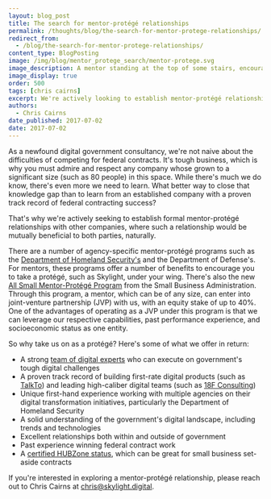 ```yaml
---
layout: blog_post
title: The search for mentor-protégé relationships
permalink: /thoughts/blog/the-search-for-mentor-protege-relationships/
redirect_from:
  - /blog/the-search-for-mentor-protege-relationships/
content_type: BlogPosting
image: /img/blog/mentor_protege_search/mentor-protege.svg
image_description: A mentor standing at the top of some stairs, encouraging the protégé to ascend up.
image_display: true
order: 500
tags: [chris cairns]
excerpt: We're actively looking to establish mentor-protégé relationships with companies interested in joint, ongoing pursuit of digital project opportunities.
authors:
  - Chris Cairns
date_published: 2017-07-02
date: 2017-07-02
---
```

As a newfound digital government consultancy, we're not naive about the difficulties of competing for federal contracts. It's tough business, which is why you must admire and respect any company whose grown to a significant size (such as 80 people) in this space. While there's much we do know, there's even more we need to learn. What better way to close that knowledge gap than to learn from an established company with a proven track record of federal contracting success?

That's why we're actively seeking to establish formal mentor-protégé relationships with other companies, where such a relationship would be mutually beneficial to both parties, naturally.

There are a number of agency-specific mentor-protégé programs such as the <a href="https://www.dhs.gov/mentor-protege-program">Department of Homeland Security's</a> and the <!-- <a href="http://www.acq.osd.mil/osbp/sb/programs/mpp/participate.shtml"> -->Department of Defense's<!-- </a> -->. For mentors, these programs offer a number of benefits to encourage you to take a protégé, such as Skylight, under your wing. There's also the new <a href="https://www.sba.gov/contracting/government-contracting-programs/all-small-mentor-protege-program">All Small Mentor-Protégé Program</a> from the Small Business Administration. Through this program, a mentor, which can be of any size, can enter into joint-venture partnership (JVP) with us, with an equity stake of up to 40%. One of the advantages of operating as a JVP under this program is that we can leverage our respective capabilities, past performance experience, and socioeconomic status as one entity.

So why take us on as a protégé? Here's some of what we offer in return:

- A strong [team of digital experts](/company/about/#meet-the-team) who can execute on government's tough digital challenges
- A proven track record of building first-rate digital products (such as [TalkTo](/work/experience/talkto/)) and leading high-caliber digital teams (such as [18F Consulting](/work/experience/18f-consulting/))
- Unique first-hand experience working with multiple agencies on their digital transformation initiatives, particularly the Department of Homeland Security
- A solid understanding of the government's digital landscape, including trends and technologies
- Excellent relationships both within and outside of government
- Past experience winning federal contract work
- A <a href="https://www.sba.gov/contracting/government-contracting-programs/hubzone-program">
certified HUBZone status</a>, which can be great for small business set-aside contracts

If you're interested in exploring a mentor-protégé relationship, please reach out to Chris Cairns at <a href="mailto:chris@skylight.digital">chris@skylight.digital</a>.
